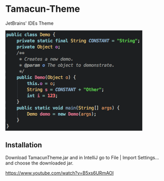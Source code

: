 # Tamacun-Theme
JetBrains' IDEs Theme

![](https://raw.githubusercontent.com/ManWithAndroid/Tamacun-Theme/master/Screen%20Shot%202018-06-25%20at%2013.36.15.png)

## Installation
Download TamacunTheme.jar and in IntelliJ go to File | Import Settings... and choose the downloaded jar.

https://www.youtube.com/watch?v=B5xs6URmAOI

